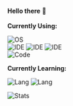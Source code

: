 **Hello there** :wave: <br>
<br>
**Currently Using:** <br>

![OS](https://img.shields.io/badge/OS-OpenSUSE-informational?color=90E59A&style=flat&logo=Notepadplusplus&logoColor=90E59A)<br>
![IDE](https://img.shields.io/badge/IDE-VSCodium-informational?color=2F80ED&style=flat&logo=VSCodium&logoColor=2F80ED) ![IDE](https://img.shields.io/badge/IDE-Neovim-informational?color=7A143&style=flat&logo=Neovim&logoColor=7A143) ![IDE](https://img.shields.io/badge/IDE-Arduino%20V2-informational?color=00979D&style=flat&logo=Arduino&logoColor=00979D)<br>
![Code](https://img.shields.io/badge/Code-Bash-informational?color=4EAA25&style=flat&logo=GNU-Bash&logoColor=4EAA25)

**Currently Learning:** <br>

![Lang](https://img.shields.io/badge/Lang-C-informational?color=EAEAEA&style=flat&logo=Cplusplus&logoColor=EAEAEA)
![Lang](https://img.shields.io/badge/Lang-C++-informational?color=EAEAEA&style=flat&logo=Cplusplus&logoColor=EAEAEA)

![Stats](https://github-readme-stats.vercel.app/api?username=chillsmeit&show_icons=true&theme=onedark)
